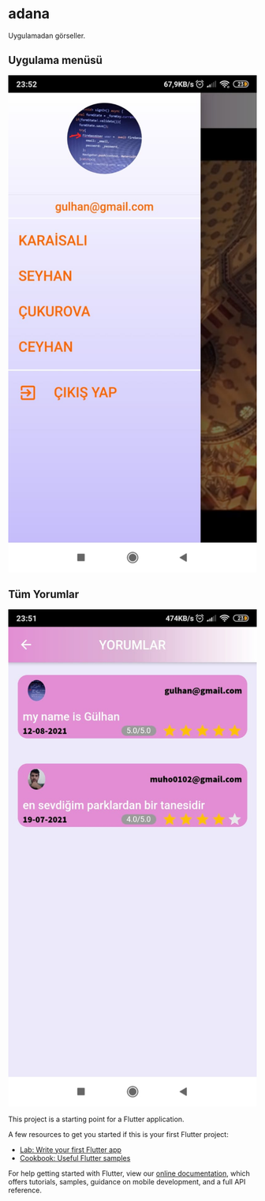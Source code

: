 # adana

Uygulamadan görseller.

## Uygulama menüsü

![alt text](https://github.com/mustafa01-crypto/adana/blob/master/assets/WhatsApp%20Image%202021-08-14%20at%2000.00.09%20(4).jpeg?raw=true)
## Tüm Yorumlar

![alt text](https://github.com/mustafa01-crypto/adana/blob/master/assets/WhatsApp%20Image%202021-08-14%20at%2000.00.09.jpeg?raw=true)

This project is a starting point for a Flutter application.

A few resources to get you started if this is your first Flutter project:

- [Lab: Write your first Flutter app](https://flutter.dev/docs/get-started/codelab)
- [Cookbook: Useful Flutter samples](https://flutter.dev/docs/cookbook)

For help getting started with Flutter, view our
[online documentation](https://flutter.dev/docs), which offers tutorials,
samples, guidance on mobile development, and a full API reference.
